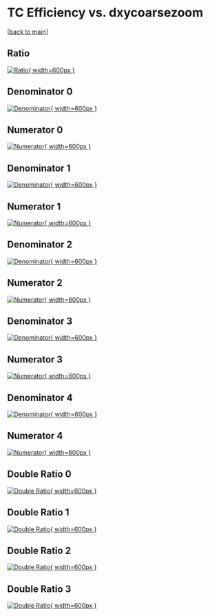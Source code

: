 # TC Efficiency vs. dxycoarsezoom

[[back to main](./)]



## Ratio

[![Ratio](../mtv/var/TC_xtr_211_-1_eff_dxycoarsezoom.png){ width=600px }](../mtv/var/TC_xtr_211_-1_eff_dxycoarsezoom.pdf)

## Denominator 0

[![Denominator](../mtv/den/TC_xtr_211_-1_eff_dxycoarsezoom_den0.png){ width=600px }](../mtv/den/TC_xtr_211_-1_eff_dxycoarsezoom_den0.pdf)

## Numerator 0

[![Numerator](../mtv/num/TC_xtr_211_-1_eff_dxycoarsezoom_num0.png){ width=600px }](../mtv/num/TC_xtr_211_-1_eff_dxycoarsezoom_num0.pdf)

## Denominator 1

[![Denominator](../mtv/den/TC_xtr_211_-1_eff_dxycoarsezoom_den1.png){ width=600px }](../mtv/den/TC_xtr_211_-1_eff_dxycoarsezoom_den1.pdf)

## Numerator 1

[![Numerator](../mtv/num/TC_xtr_211_-1_eff_dxycoarsezoom_num1.png){ width=600px }](../mtv/num/TC_xtr_211_-1_eff_dxycoarsezoom_num1.pdf)

## Denominator 2

[![Denominator](../mtv/den/TC_xtr_211_-1_eff_dxycoarsezoom_den2.png){ width=600px }](../mtv/den/TC_xtr_211_-1_eff_dxycoarsezoom_den2.pdf)

## Numerator 2

[![Numerator](../mtv/num/TC_xtr_211_-1_eff_dxycoarsezoom_num2.png){ width=600px }](../mtv/num/TC_xtr_211_-1_eff_dxycoarsezoom_num2.pdf)

## Denominator 3

[![Denominator](../mtv/den/TC_xtr_211_-1_eff_dxycoarsezoom_den3.png){ width=600px }](../mtv/den/TC_xtr_211_-1_eff_dxycoarsezoom_den3.pdf)

## Numerator 3

[![Numerator](../mtv/num/TC_xtr_211_-1_eff_dxycoarsezoom_num3.png){ width=600px }](../mtv/num/TC_xtr_211_-1_eff_dxycoarsezoom_num3.pdf)

## Denominator 4

[![Denominator](../mtv/den/TC_xtr_211_-1_eff_dxycoarsezoom_den4.png){ width=600px }](../mtv/den/TC_xtr_211_-1_eff_dxycoarsezoom_den4.pdf)

## Numerator 4

[![Numerator](../mtv/num/TC_xtr_211_-1_eff_dxycoarsezoom_num4.png){ width=600px }](../mtv/num/TC_xtr_211_-1_eff_dxycoarsezoom_num4.pdf)

## Double Ratio 0

[![Double Ratio](../mtv/ratio/TC_xtr_211_-1_eff_dxycoarsezoom_ratio0.png){ width=600px }](../mtv/ratio/TC_xtr_211_-1_eff_dxycoarsezoom_ratio0.pdf)

## Double Ratio 1

[![Double Ratio](../mtv/ratio/TC_xtr_211_-1_eff_dxycoarsezoom_ratio1.png){ width=600px }](../mtv/ratio/TC_xtr_211_-1_eff_dxycoarsezoom_ratio1.pdf)

## Double Ratio 2

[![Double Ratio](../mtv/ratio/TC_xtr_211_-1_eff_dxycoarsezoom_ratio2.png){ width=600px }](../mtv/ratio/TC_xtr_211_-1_eff_dxycoarsezoom_ratio2.pdf)

## Double Ratio 3

[![Double Ratio](../mtv/ratio/TC_xtr_211_-1_eff_dxycoarsezoom_ratio3.png){ width=600px }](../mtv/ratio/TC_xtr_211_-1_eff_dxycoarsezoom_ratio3.pdf)

